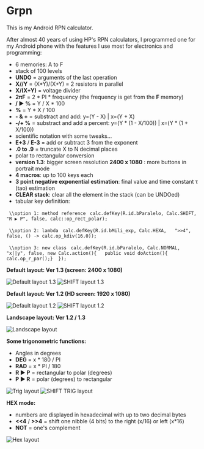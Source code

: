 # Grpn
This is my Android RPN calculator.

After almost 40 years of using HP's RPN calculators, I programmed one for my Android phone with the features I use most for electronics and programming:

* 6 memories: A to F
* stack of 100 levels
* **UNDO** = arguments of the last operation
* **X//Y** = (X*Y)/(X+Y) = 2 resistors in parallel
* **X/(X+Y)** = voltage divider
* **2πF** = 2 * PI * frequency (the frequency is get from the **F** memory)
* **/ ▶ %** = Y / X * 100
* **%** = Y * X / 100
* **- & +** = substract and add: y=(Y - X) | x=(Y + X)
* **-/+ %** = substract and add a percent: y=(Y * (1 - X/100)) | x=(Y * (1 + X/100))
* scientific notation with some tweaks...
* **E+3** / **E-3** = add or subtract 3 from the exponent
* **.0 to .9** = truncate X to N decimal places
* polar to rectangular conversion
* **version 1.3**: bigger screen resolution **2400 x 1080** : more buttons in portrait mode
* **4 macros**: up to 100 keys each
* **3 point negative exponential estimation**: final value and time constant τ (tao) estimation
* **CLEAR stack**: clear all the element in the stack (can be UNDOed)
* tabular key definition:

` \\option 1: method reference`
` calc.defKey(R.id.bParalelo, Calc.SHIFT, "R ▶ P", false, calc::op_rect_polar);`

` \\option 2: lambda`
` calc.defKey(R.id.bMili_exp, Calc.HEXA,   ">>4", false, () -> calc.op_kdiv(16.0));`

` \\option 3: new class`
` calc.defKey(R.id.bParalelo, Calc.NORMAL, "x||y", false, new Calc.action(){   public void doAction(){ calc.op_r_par();}  });`

**Default layout: Ver 1.3 (screen: 2400 x 1080)**

![Default layout 1.3](https://github.com/gabdub/Grpn/blob/master/screencapt/default1_3.jpg "Default layout 1.3")  ![SHIFT layout 1.3](https://github.com/gabdub/Grpn/blob/master/screencapt/shift1_3.jpg "SHIFT layout 1.3")


**Default layout: Ver 1.2 (HD screen: 1920 x 1080)**

![Default layout 1.2](https://github.com/gabdub/Grpn/blob/master/screencapt/default.jpg "Default layout 1.2")  ![SHIFT layout 1.2](https://github.com/gabdub/Grpn/blob/master/screencapt/shift.jpg "SHIFT layout 1.2")


**Landscape layout: Ver 1.2 / 1.3**

![Landscape layout](https://github.com/gabdub/Grpn/blob/master/screencapt/landscape.jpg "Landscape layout 1.2 / 1.3")


**Some trigonometric functions:**

* Angles in degrees
* **DEG** = x * 180 / PI
* **RAD** = x * PI / 180
* **R ▶ P** = rectangular to polar (degrees)
* **P ▶ R** = polar (degrees) to rectangular

![Trig layout](https://github.com/gabdub/Grpn/blob/master/screencapt/trig.jpg "TRIG layout")  ![SHIFT TRIG layout](https://github.com/gabdub/Grpn/blob/master/screencapt/trig_shift.jpg "SHIFT TRIG layout")


**HEX mode:**

* numbers are displayed in hexadecimal with up to two decimal bytes
* **<<4** / **>>4** = shift one nibble (4 bits) to the right (x/16) or left (x*16)
* **NOT** = one's complement

![Hex layout](https://github.com/gabdub/Grpn/blob/master/screencapt/hex.jpg "Hex layout")

